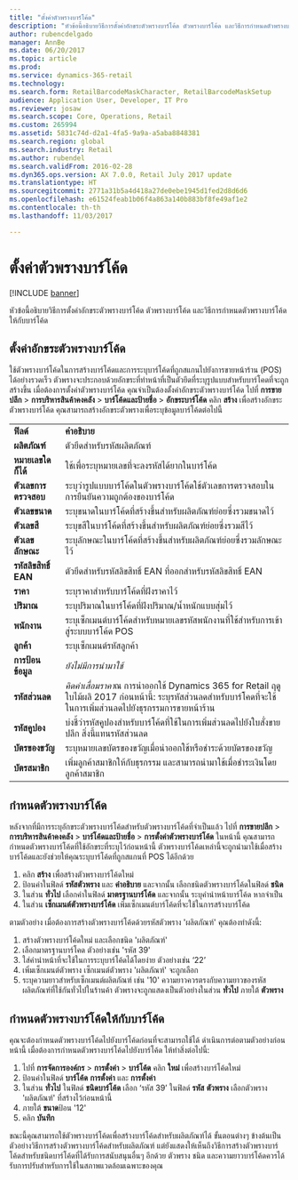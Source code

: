 ```yaml
---
title: "ตั้งค่าตัวพรางบาร์โค้ด"
description: "หัวข้อนี้อธิบายวิธีการตั้งค่าอักขระตัวพรางบาร์โค้ด ตัวพรางบาร์โค้ด และวิธีการกำหนดตัวพรางบาร์โค้ดให้กับบาร์โค้ด"
author: rubencdelgado
manager: AnnBe
ms.date: 06/20/2017
ms.topic: article
ms.prod: 
ms.service: dynamics-365-retail
ms.technology: 
ms.search.form: RetailBarcodeMaskCharacter, RetailBarcodeMaskSetup
audience: Application User, Developer, IT Pro
ms.reviewer: josaw
ms.search.scope: Core, Operations, Retail
ms.custom: 265994
ms.assetid: 5831c74d-d2a1-4fa5-9a9a-a5aba8848381
ms.search.region: global
ms.search.industry: Retail
ms.author: rubendel
ms.search.validFrom: 2016-02-28
ms.dyn365.ops.version: AX 7.0.0, Retail July 2017 update
ms.translationtype: HT
ms.sourcegitcommit: 2771a31b5a4d418a27de0ebe1945d1fed2d8d6d6
ms.openlocfilehash: e61524feab1b06f4a863a140b883bf8fe49af1e2
ms.contentlocale: th-th
ms.lasthandoff: 11/03/2017

---
```


# <a name="set-up-bar-code-masks"></a>ตั้งค่าตัวพรางบาร์โค้ด

[!INCLUDE [banner](includes/banner.md)]

หัวข้อนี้อธิบายวิธีการตั้งค่าอักขระตัวพรางบาร์โค้ด ตัวพรางบาร์โค้ด และวิธีการกำหนดตัวพรางบาร์โค้ดให้กับบาร์โค้ด

<a name="set-up-bar-code-mask-characters"></a>ตั้งค่าอักขระตัวพรางบาร์โค้ด
-------------------------------

ใช้ตัวพรางบาร์โค้ดในการสร้างบาร์โค้ดและการระบุบาร์โค้ดที่ถูกสแกนไปยังการขายหน้าร้าน (POS) ได้อย่างรวดเร็ว ตัวพรางจะประกอบด้วยอักขระที่ทำหน้าที่เป็นตัวยึดที่ระบุรูปแบบสำหรับบาร์โคดที่จะถูกสร้างขึ้น เมื่อต้องการตั้งค่าตัวพรางบาร์โค้ด คุณจำเป็นต้องตั้งค่าอักขระตัวพรางบาร์โค้ด ไปที่ **การขายปลีก** &gt; **การบริหารสินค้าคงคลัง** &gt; **บาร์โค้ดและป้ายชื่อ** &gt; **อักขระบาร์โค้ด** คลิก **สร้าง** เพื่อสร้างอักขระตัวพรางบาร์โค้ด คุณสามารถสร้างอักขระตัวพรางเพื่อระบุข้อมูลบาร์โค้ดต่อไปนี้

|                      |                                                                                                                 |
|----------------------|-----------------------------------------------------------------------------------------------------------------|
| **ฟิลด์**            | **คำอธิบาย**                                                                                                 |
| **ผลิตภัณฑ์**          | ตัวยึดสำหรับรหัสผลิตภัณฑ์                                                                                     |
| **หมายเลขใดก็ได้**       | ใช้เพื่อระบุหมายเลขที่จะลงรหัสได้ยากในบาร์โค้ด                                                  |
| **ตัวเลขการตรวจสอบ**      | ระบุว่ารูปแบบบาร์โค้ดในตัวพรางบาร์โค้ดใช้ตัวเลขการตรวจสอบในการยืนยันความถูกต้องของบาร์โค้ด |
| **ตัวเลขขนาด**       | ระบุขนาดในบาร์โค้ดที่สร้างขึ้นสำหรับผลิตภัณฑ์ย่อยซึ่งรวมขนาดไว้                                 |
| **ตัวเลขสี**      | ระบุขสีในบาร์โค้ดที่สร้างขึ้นสำหรับผลิตภัณฑ์ย่อยซึ่งรวมสีไว้                               |
| **ตัวเลขลักษณะ**      | ระบุลักษณะในบาร์โค้ดที่สร้างขึ้นสำหรับผลิตภัณฑ์ย่อยซึ่งรวมลักษณะไว้                             |
| **รหัสลิขสิทธิ์ EAN** | ตัวยึดสำหรับรหัสลิขสิทธิ์ EAN ที่ออกสำหรับรหัสลิขสิทธิ์ EAN                                                       |
| **ราคา**            | ระบุราคาสำหรับบาร์โค้ดที่ฝังราคาไว้                                                                   |
| **ปริมาณ**         | ระบุปริมาณในบาร์โค้ดที่ฝังปริมาณ/น้ำหนักแบบสุ่มไว้                                                |
| **พนักงาน**         | ระบุเซ็กเมนต์บาร์โค้ดสำหรับหมายเลขรหัสพนักงานที่ใช้สำหรับการเข้าสู่ระบบบาร์โค้ด POS                                  |
| **ลูกค้า**         | ระบุเซ็กเมนต์รหัสลูกค้า                                                                                  |
| **การป้อนข้อมูล**       | *ยังไม่มีการนำมาใช้*                                                                                          |
| **รหัสส่วนลด**    | *คิดค่าเสื่อมราคา*ณ การนำออกใช้ Dynamics 365 for Retail ฤดูใบไม้ผลิ 2017 ก่อนหน้านี้: ระบุรหัสส่วนลดสำหรับบาร์โคดที่จะใช้ในการเพิ่มส่วนลดไปยังธุรกรรมการขายหน้าร้าน                                                                   |
| **รหัสคูปอง**      | บ่งชี้ว่ารหัสคูปองสำหรับบาร์โค้ดที่ใช้ในการเพิ่มส่วนลดไปยังใบสั่งขายปลีก สิ่งนี้แทนรหัสส่วนลด     |
| **บัตรของขวัญ**        | ระบุหมายเลขบัตรของขวัญเมื่อนำออกใช้หรือชำระด้วยบัตรของขวัญ                                               |
| **บัตรสมาชิก**     | เพิ่มลูกค้าสมาชิกให้กับธุรกรรม และสามารถนำมาใช้เมื่อชำระเงินโดยลูกค้าสมาชิก                             |

## <a name="define-bar-code-masks"></a>กำหนดตัวพรางบาร์โค้ด
หลังจากที่มีการระบุอักขระตัวพรางบาร์โค้ดสำหรับตัวพรางบาร์โค้ดที่จำเป็นแล้ว ไปที่ **การขายปลีก** &gt; **การบริหารสินค้าคงคลัง** &gt; **บาร์โค้ดและป้ายชื่อ** &gt; **การตั้งค่าตัวพรางบาร์โค้ด** ในหน้านี้ คุณสามารถกำหนดตัวพรางบาร์โค้ดที่ใช้อักขระที่ระบุไว้ก่อนหน้านี้ ตัวพรางบาร์โค้ดเหล่านี้จะถูกนำมาใช้เมื่อสร้างบาร์โค้ดและยังช่วยให้คุณระบุบาร์โค้ดที่ถูกสแกนที่ POS ได้อีกด้วย

1.  คลิก **สร้าง** เพื่อสร้างตัวพรางบาร์โค้ดใหม่
2.  ป้อนค่าในฟิลด์ **รหัสตัวพราง** และ **คำอธิบาย** และจากนั้น เลือกชนิดตัวพรางบาร์โค้ดในฟิลด์ **ชนิด**
3.  ในส่วน **ทั่วไป** เลือกค่าในฟิลด์ **มาตรฐานบาร์โค้ด** และจากนั้น ระบุคำนำหน้าบาร์โค้ด หากจำเป็น
4.  ในส่วน **เซ็กเมนต์ตัวพรางบาร์โค้ด** เพิ่มเซ็กเมนต์บาร์โค้ดที่จะใช้ในการสร้างบาร์โค้ด

ตามตัวอย่าง เมื่อต้องการสร้างตัวพรางบาร์โค้ดด้วยรหัสตัวพราง 'ผลิตภัณฑ์' คุณต้องทำดังนี้:

1.  สร้างตัวพรางบาร์โค้ดใหม่ และเลือกชนิด 'ผลิตภัณฑ์'
2.  เลือกมาตรฐานบาร์โคด ตัวอย่างเช่น 'รหัส 39'
3.  ใส่คำนำหน้าที่จะใช้ในการระบุบาร์โค้ดได้โดยง่าย ตัวอย่างเช่น ‘22’
4.  เพิ่มเซ็กเมนต์ตัวพราง เซ็กเมนต์ตัวพราง 'ผลิตภัณฑ์' จะถูกเลือก
5.  ระบุความยาวสำหรับเซ็กเมนต์ผลิตภัณฑ์ เช่น '10' ความยาวควรตรงกับความยาวของรหัสผลิตภัณฑ์ที่ใช้กันทั่วไปในร้านค้า ตัวพรางจะถูกแสดงเป็นตัวอย่างในส่วน **ทั่วไป** ภายใต้ **ตัวพราง**

## <a name="assign-bar-code-masks-to-bar-codes"></a>กำหนดตัวพรางบาร์โค้ดให้กับบาร์โค้ด
คุณจะต้องกำหนดตัวพรางบาร์โค้ดไปยังบาร์โค้ดก่อนที่จะสามารถใช้ได้ ดำเนินการต่อตามตัวอย่างก่อนหน้านี้ เมื่อต้องการกำหนดตัวพรางบาร์โค้ดไปยังบาร์โค้ด ให้ทำสิ่งต่อไปนี้:

1.  ไปที่ **การจัดการองค์กร** &gt; **การตั้งค่า** &gt; **บาร์โค้ด** คลิก **ใหม่** เพื่อสร้างบาร์โค้ดใหม่
2.  ป้อนค่าในฟิลด์ **บาร์โค้ด** **การตั้งค่า** และ **การตั้งค่า**
3.  ในส่วน **ทั่วไป** ในฟิลด์ **ชนิดบาร์โค้ด** เลือก ‘รหัส 39’ ในฟิลด์ **รหัส** **ตัวพราง** เลือกตัวพราง 'ผลิตภัณฑ์' ที่สร้างไว้ก่อนหน้านี้
4.  ภายใต้ **ขนาด**ป้อน '12'
5.  คลิก **บันทึก**

ขณะนี้คุณสามารถใช้ตัวพรางบาร์โค้ดเพื่อสร้างบาร์โค้ดสำหรับผลิตภัณฑ์ได้ ขั้นตอนต่างๆ ข้างต้นเป็นตัวอย่างวิธีการสร้างตัวพรางบาร์โค้ดสำหรับผลิตภัณฑ์ แต่ยังแสดงให้เห็นถึงวิธีการสร้างตัวพรางบาร์โค้ดสำหรับชนิดบาร์โค้ดที่ได้รับการสนับสนุนอื่นๆ อีกด้วย ตัวพราง ชนิด และความยาวบาร์โค้ดควรได้รับการปรับสำหรับการใช้ในสภาพแวดล้อมเฉพาะของคุณ




